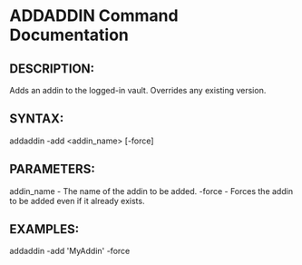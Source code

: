 # ADDADDIN Command Documentation

## DESCRIPTION:
Adds an addin to the logged-in vault. Overrides any existing version.

## SYNTAX:
addaddin -add <addin_name> [-force]

## PARAMETERS:
addin_name - The name of the addin to be added.
-force - Forces the addin to be added even if it already exists.

## EXAMPLES:
addaddin -add 'MyAddin' -force
